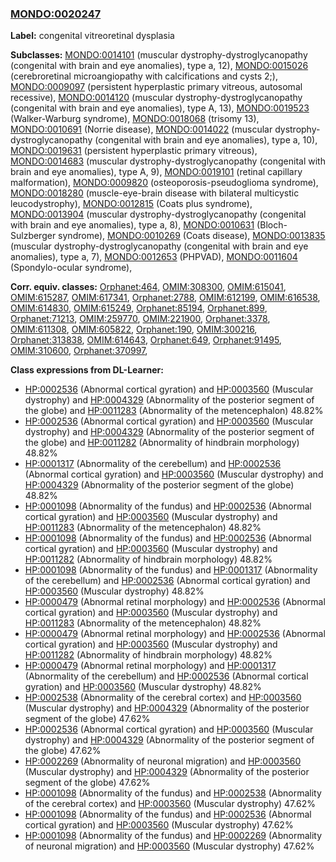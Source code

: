 
### [MONDO:0020247](http://purl.obolibrary.org/obo/MONDO_0020247)
**Label:** congenital vitreoretinal dysplasia

**Subclasses:** [MONDO:0014101](http://purl.obolibrary.org/obo/MONDO_0014101) (muscular dystrophy-dystroglycanopathy (congenital with brain and eye anomalies), type a, 12), [MONDO:0015026](http://purl.obolibrary.org/obo/MONDO_0015026) (cerebroretinal microangiopathy with calcifications and cysts 2;), [MONDO:0009097](http://purl.obolibrary.org/obo/MONDO_0009097) (persistent hyperplastic primary vitreous, autosomal recessive), [MONDO:0014120](http://purl.obolibrary.org/obo/MONDO_0014120) (muscular dystrophy-dystroglycanopathy (congenital with brain and eye anomalies), type A, 13), [MONDO:0019523](http://purl.obolibrary.org/obo/MONDO_0019523) (Walker-Warburg syndrome), [MONDO:0018068](http://purl.obolibrary.org/obo/MONDO_0018068) (trisomy 13), [MONDO:0010691](http://purl.obolibrary.org/obo/MONDO_0010691) (Norrie disease), [MONDO:0014022](http://purl.obolibrary.org/obo/MONDO_0014022) (muscular dystrophy-dystroglycanopathy (congenital with brain and eye anomalies), type a, 10), [MONDO:0019631](http://purl.obolibrary.org/obo/MONDO_0019631) (persistent hyperplastic primary vitreous), [MONDO:0014683](http://purl.obolibrary.org/obo/MONDO_0014683) (muscular dystrophy-dystroglycanopathy (congenital with brain and eye anomalies), type A, 9), [MONDO:0019101](http://purl.obolibrary.org/obo/MONDO_0019101) (retinal capillary malformation), [MONDO:0009820](http://purl.obolibrary.org/obo/MONDO_0009820) (osteoporosis-pseudoglioma syndrome), [MONDO:0018280](http://purl.obolibrary.org/obo/MONDO_0018280) (muscle-eye-brain disease with bilateral multicystic leucodystrophy), [MONDO:0012815](http://purl.obolibrary.org/obo/MONDO_0012815) (Coats plus syndrome), [MONDO:0013904](http://purl.obolibrary.org/obo/MONDO_0013904) (muscular dystrophy-dystroglycanopathy (congenital with brain and eye anomalies), type a, 8), [MONDO:0010631](http://purl.obolibrary.org/obo/MONDO_0010631) (Bloch-Sulzberger syndrome), [MONDO:0010269](http://purl.obolibrary.org/obo/MONDO_0010269) (Coats disease), [MONDO:0013835](http://purl.obolibrary.org/obo/MONDO_0013835) (muscular dystrophy-dystroglycanopathy (congenital with brain and eye anomalies), type a, 7), [MONDO:0012653](http://purl.obolibrary.org/obo/MONDO_0012653) (PHPVAD), [MONDO:0011604](http://purl.obolibrary.org/obo/MONDO_0011604) (Spondylo-ocular syndrome), 

**Corr. equiv. classes:** [Orphanet:464](http://www.orpha.net/ORDO/Orphanet_464), [OMIM:308300](http://purl.obolibrary.org/obo/OMIM_308300), [OMIM:615041](http://purl.obolibrary.org/obo/OMIM_615041), [OMIM:615287](http://purl.obolibrary.org/obo/OMIM_615287), [OMIM:617341](http://purl.obolibrary.org/obo/OMIM_617341), [Orphanet:2788](http://www.orpha.net/ORDO/Orphanet_2788), [OMIM:612199](http://purl.obolibrary.org/obo/OMIM_612199), [OMIM:616538](http://purl.obolibrary.org/obo/OMIM_616538), [OMIM:614830](http://purl.obolibrary.org/obo/OMIM_614830), [OMIM:615249](http://purl.obolibrary.org/obo/OMIM_615249), [Orphanet:85194](http://www.orpha.net/ORDO/Orphanet_85194), [Orphanet:899](http://www.orpha.net/ORDO/Orphanet_899), [Orphanet:71213](http://www.orpha.net/ORDO/Orphanet_71213), [OMIM:259770](http://purl.obolibrary.org/obo/OMIM_259770), [OMIM:221900](http://purl.obolibrary.org/obo/OMIM_221900), [Orphanet:3378](http://www.orpha.net/ORDO/Orphanet_3378), [OMIM:611308](http://purl.obolibrary.org/obo/OMIM_611308), [OMIM:605822](http://purl.obolibrary.org/obo/OMIM_605822), [Orphanet:190](http://www.orpha.net/ORDO/Orphanet_190), [OMIM:300216](http://purl.obolibrary.org/obo/OMIM_300216), [Orphanet:313838](http://www.orpha.net/ORDO/Orphanet_313838), [OMIM:614643](http://purl.obolibrary.org/obo/OMIM_614643), [Orphanet:649](http://www.orpha.net/ORDO/Orphanet_649), [Orphanet:91495](http://www.orpha.net/ORDO/Orphanet_91495), [OMIM:310600](http://purl.obolibrary.org/obo/OMIM_310600), [Orphanet:370997](http://www.orpha.net/ORDO/Orphanet_370997), 

**Class expressions from DL-Learner:**

- [HP:0002536](http://purl.obolibrary.org/obo/HP_0002536) (Abnormal cortical gyration) and [HP:0003560](http://purl.obolibrary.org/obo/HP_0003560) (Muscular dystrophy) and [HP:0004329](http://purl.obolibrary.org/obo/HP_0004329) (Abnormality of the posterior segment of the globe) and [HP:0011283](http://purl.obolibrary.org/obo/HP_0011283) (Abnormality of the metencephalon) 48.82%
- [HP:0002536](http://purl.obolibrary.org/obo/HP_0002536) (Abnormal cortical gyration) and [HP:0003560](http://purl.obolibrary.org/obo/HP_0003560) (Muscular dystrophy) and [HP:0004329](http://purl.obolibrary.org/obo/HP_0004329) (Abnormality of the posterior segment of the globe) and [HP:0011282](http://purl.obolibrary.org/obo/HP_0011282) (Abnormality of hindbrain morphology) 48.82%
- [HP:0001317](http://purl.obolibrary.org/obo/HP_0001317) (Abnormality of the cerebellum) and [HP:0002536](http://purl.obolibrary.org/obo/HP_0002536) (Abnormal cortical gyration) and [HP:0003560](http://purl.obolibrary.org/obo/HP_0003560) (Muscular dystrophy) and [HP:0004329](http://purl.obolibrary.org/obo/HP_0004329) (Abnormality of the posterior segment of the globe) 48.82%
- [HP:0001098](http://purl.obolibrary.org/obo/HP_0001098) (Abnormality of the fundus) and [HP:0002536](http://purl.obolibrary.org/obo/HP_0002536) (Abnormal cortical gyration) and [HP:0003560](http://purl.obolibrary.org/obo/HP_0003560) (Muscular dystrophy) and [HP:0011283](http://purl.obolibrary.org/obo/HP_0011283) (Abnormality of the metencephalon) 48.82%
- [HP:0001098](http://purl.obolibrary.org/obo/HP_0001098) (Abnormality of the fundus) and [HP:0002536](http://purl.obolibrary.org/obo/HP_0002536) (Abnormal cortical gyration) and [HP:0003560](http://purl.obolibrary.org/obo/HP_0003560) (Muscular dystrophy) and [HP:0011282](http://purl.obolibrary.org/obo/HP_0011282) (Abnormality of hindbrain morphology) 48.82%
- [HP:0001098](http://purl.obolibrary.org/obo/HP_0001098) (Abnormality of the fundus) and [HP:0001317](http://purl.obolibrary.org/obo/HP_0001317) (Abnormality of the cerebellum) and [HP:0002536](http://purl.obolibrary.org/obo/HP_0002536) (Abnormal cortical gyration) and [HP:0003560](http://purl.obolibrary.org/obo/HP_0003560) (Muscular dystrophy) 48.82%
- [HP:0000479](http://purl.obolibrary.org/obo/HP_0000479) (Abnormal retinal morphology) and [HP:0002536](http://purl.obolibrary.org/obo/HP_0002536) (Abnormal cortical gyration) and [HP:0003560](http://purl.obolibrary.org/obo/HP_0003560) (Muscular dystrophy) and [HP:0011283](http://purl.obolibrary.org/obo/HP_0011283) (Abnormality of the metencephalon) 48.82%
- [HP:0000479](http://purl.obolibrary.org/obo/HP_0000479) (Abnormal retinal morphology) and [HP:0002536](http://purl.obolibrary.org/obo/HP_0002536) (Abnormal cortical gyration) and [HP:0003560](http://purl.obolibrary.org/obo/HP_0003560) (Muscular dystrophy) and [HP:0011282](http://purl.obolibrary.org/obo/HP_0011282) (Abnormality of hindbrain morphology) 48.82%
- [HP:0000479](http://purl.obolibrary.org/obo/HP_0000479) (Abnormal retinal morphology) and [HP:0001317](http://purl.obolibrary.org/obo/HP_0001317) (Abnormality of the cerebellum) and [HP:0002536](http://purl.obolibrary.org/obo/HP_0002536) (Abnormal cortical gyration) and [HP:0003560](http://purl.obolibrary.org/obo/HP_0003560) (Muscular dystrophy) 48.82%
- [HP:0002538](http://purl.obolibrary.org/obo/HP_0002538) (Abnormality of the cerebral cortex) and [HP:0003560](http://purl.obolibrary.org/obo/HP_0003560) (Muscular dystrophy) and [HP:0004329](http://purl.obolibrary.org/obo/HP_0004329) (Abnormality of the posterior segment of the globe) 47.62%
- [HP:0002536](http://purl.obolibrary.org/obo/HP_0002536) (Abnormal cortical gyration) and [HP:0003560](http://purl.obolibrary.org/obo/HP_0003560) (Muscular dystrophy) and [HP:0004329](http://purl.obolibrary.org/obo/HP_0004329) (Abnormality of the posterior segment of the globe) 47.62%
- [HP:0002269](http://purl.obolibrary.org/obo/HP_0002269) (Abnormality of neuronal migration) and [HP:0003560](http://purl.obolibrary.org/obo/HP_0003560) (Muscular dystrophy) and [HP:0004329](http://purl.obolibrary.org/obo/HP_0004329) (Abnormality of the posterior segment of the globe) 47.62%
- [HP:0001098](http://purl.obolibrary.org/obo/HP_0001098) (Abnormality of the fundus) and [HP:0002538](http://purl.obolibrary.org/obo/HP_0002538) (Abnormality of the cerebral cortex) and [HP:0003560](http://purl.obolibrary.org/obo/HP_0003560) (Muscular dystrophy) 47.62%
- [HP:0001098](http://purl.obolibrary.org/obo/HP_0001098) (Abnormality of the fundus) and [HP:0002536](http://purl.obolibrary.org/obo/HP_0002536) (Abnormal cortical gyration) and [HP:0003560](http://purl.obolibrary.org/obo/HP_0003560) (Muscular dystrophy) 47.62%
- [HP:0001098](http://purl.obolibrary.org/obo/HP_0001098) (Abnormality of the fundus) and [HP:0002269](http://purl.obolibrary.org/obo/HP_0002269) (Abnormality of neuronal migration) and [HP:0003560](http://purl.obolibrary.org/obo/HP_0003560) (Muscular dystrophy) 47.62%


